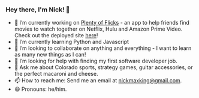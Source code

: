 ### Hey there, I'm Nick! 👋

- 🔭 I’m currently working on [Plenty of Flicks](https://github.com/plenty-of-flicks) - an app to help friends find movies to watch together on Netflix, Hulu and Amazon Prime Video. Check out the deployed site [here](https://plenty-of-flicks-fe.herokuapp.com/)!
- 🌱 I’m currently learning Python and Javascript
- 👯 I’m looking to collaborate on anything and everything - I want to learn as many new things as I can!
- 🤔 I’m looking for help with finding my first software developer job.
- 💬 Ask me about Colorado sports, strategy games, guitar accessories, or the perfect macaroni and cheese.
- 📫 How to reach me: Send me an email at nickmaxking@gmail.com.
- 😄 Pronouns: he/him.
